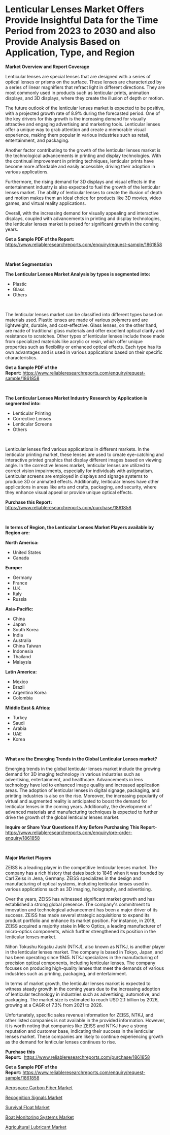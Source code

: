 <p><h1>Lenticular Lenses Market Offers Provide Insightful Data for the Time Period from 2023 to 2030 and also Provide Analysis Based on Application, Type, and Region</h1></p><p><strong>Market Overview and Report Coverage</strong></p>
<p><p>Lenticular lenses are special lenses that are designed with a series of optical lenses or prisms on the surface. These lenses are characterized by a series of linear magnifiers that refract light in different directions. They are most commonly used in products such as lenticular prints, animation displays, and 3D displays, where they create the illusion of depth or motion.</p><p>The future outlook of the lenticular lenses market is expected to be positive, with a projected growth rate of 8.9% during the forecasted period. One of the key drivers for this growth is the increasing demand for visually attractive and engaging advertising and marketing tools. Lenticular lenses offer a unique way to grab attention and create a memorable visual experience, making them popular in various industries such as retail, entertainment, and packaging.</p><p>Another factor contributing to the growth of the lenticular lenses market is the technological advancements in printing and display technologies. With the continual improvement in printing techniques, lenticular prints have become more affordable and easily accessible, driving their adoption in various applications.</p><p>Furthermore, the rising demand for 3D displays and visual effects in the entertainment industry is also expected to fuel the growth of the lenticular lenses market. The ability of lenticular lenses to create the illusion of depth and motion makes them an ideal choice for products like 3D movies, video games, and virtual reality applications.</p><p>Overall, with the increasing demand for visually appealing and interactive displays, coupled with advancements in printing and display technologies, the lenticular lenses market is poised for significant growth in the coming years.</p></p>
<p><strong>Get a Sample PDF of the Report:</strong> <a href="https://www.reliableresearchreports.com/enquiry/request-sample/1861858">https://www.reliableresearchreports.com/enquiry/request-sample/1861858</a></p>
<p>&nbsp;</p>
<p><strong>Market Segmentation</strong></p>
<p><strong>The Lenticular Lenses Market Analysis by types is segmented into:</strong></p>
<p><ul><li>Plastic</li><li>Glass</li><li>Others</li></ul></p>
<p>&nbsp;</p>
<p><p>The lenticular lenses market can be classified into different types based on materials used. Plastic lenses are made of various polymers and are lightweight, durable, and cost-effective. Glass lenses, on the other hand, are made of traditional glass materials and offer excellent optical clarity and resistance to scratches. Other types of lenticular lenses include those made from specialized materials like acrylic or resin, which offer unique properties such as flexibility or enhanced optical effects. Each type has its own advantages and is used in various applications based on their specific characteristics.</p></p>
<p><strong>Get a Sample PDF of the Report:</strong>&nbsp;<a href="https://www.reliableresearchreports.com/enquiry/request-sample/1861858">https://www.reliableresearchreports.com/enquiry/request-sample/1861858</a></p>
<p>&nbsp;</p>
<p><strong>The Lenticular Lenses Market Industry Research by Application is segmented into:</strong></p>
<p><ul><li>Lenticular Printing</li><li>Corrective Lenses</li><li>Lenticular Screens</li><li>Others</li></ul></p>
<p>&nbsp;</p>
<p><p>Lenticular lenses find various applications in different markets. In the lenticular printing market, these lenses are used to create eye-catching and interactive printed graphics that display different images based on viewing angle. In the corrective lenses market, lenticular lenses are utilized to correct vision impairments, especially for individuals with astigmatism. Lenticular screens are employed in displays and signage systems to produce 3D or animated effects. Additionally, lenticular lenses have other applications in areas like arts and crafts, packaging, and security, where they enhance visual appeal or provide unique optical effects.</p></p>
<p><strong>Purchase this Report:</strong>&nbsp; <a href="https://www.reliableresearchreports.com/purchase/1861858">https://www.reliableresearchreports.com/purchase/1861858</a></p>
<p>&nbsp;</p>
<p><strong>In terms of Region, the Lenticular Lenses Market Players available by Region are:</strong></p>
<p>
    <p> <strong> North America: </strong>
        <ul>
            <li>United States</li>
            <li>Canada</li>
        </ul>
        </p> 
    <p> <strong> Europe: </strong>
        <ul>
            <li>Germany</li>
            <li>France</li>
            <li>U.K.</li>
            <li>Italy</li>
            <li>Russia</li>
        </ul>
        </p> 
    <p> <strong> Asia-Pacific: </strong>
        <ul>
            <li>China</li>
            <li>Japan</li>
            <li>South Korea</li>
            <li>India</li>
            <li>Australia</li>
            <li>China Taiwan</li>
            <li>Indonesia</li>
            <li>Thailand</li>
            <li>Malaysia</li>
        </ul>
        </p> 
    <p> <strong> Latin America: </strong>
        <ul>
            <li>Mexico</li>
            <li>Brazil</li>
            <li>Argentina Korea</li>
            <li>Colombia</li>
        </ul>
        </p> 
    <p> <strong> Middle East & Africa: </strong>
        <ul>
            <li>Turkey</li>
            <li>Saudi</li>
            <li>Arabia</li>
            <li>UAE</li>
            <li>Korea</li>
        </ul>
    </p>
    </p>
<p>&nbsp;</p>
<p><strong>What are the Emerging Trends in the Global Lenticular Lenses market?</strong></p>
<p><p>Emerging trends in the global lenticular lenses market include the growing demand for 3D imaging technology in various industries such as advertising, entertainment, and healthcare. Advancements in lens technology have led to enhanced image quality and increased application areas. The adoption of lenticular lenses in digital signage, packaging, and printing industries is also on the rise. Moreover, the increasing popularity of virtual and augmented reality is anticipated to boost the demand for lenticular lenses in the coming years. Additionally, the development of advanced materials and manufacturing techniques is expected to further drive the growth of the global lenticular lenses market.</p></p>
<p><strong>Inquire or Share Your Questions If Any Before Purchasing This Report</strong>- <a href="https://www.reliableresearchreports.com/enquiry/pre-order-enquiry/1861858">https://www.reliableresearchreports.com/enquiry/pre-order-enquiry/1861858</a></p>
<p>&nbsp;</p>
<p><strong>Major Market Players</strong></p>
<p><p>ZEISS is a leading player in the competitive lenticular lenses market. The company has a rich history that dates back to 1846 when it was founded by Carl Zeiss in Jena, Germany. ZEISS specializes in the design and manufacturing of optical systems, including lenticular lenses used in various applications such as 3D imaging, holography, and advertising.</p><p>Over the years, ZEISS has witnessed significant market growth and has established a strong global presence. The company's commitment to innovation and technological advancement has been a major driver of its success. ZEISS has made several strategic acquisitions to expand its product portfolio and enhance its market position. For instance, in 2018, ZEISS acquired a majority stake in Micro Optics, a leading manufacturer of micro-optics components, which further strengthened its position in the lenticular lenses market.</p><p>Nihon Tokushu Kogaku Jushi (NTKJ), also known as NTKJ, is another player in the lenticular lenses market. The company is based in Tokyo, Japan, and has been operating since 1945. NTKJ specializes in the manufacturing of precision optical components, including lenticular lenses. The company focuses on producing high-quality lenses that meet the demands of various industries such as printing, packaging, and entertainment.</p><p>In terms of market growth, the lenticular lenses market is expected to witness steady growth in the coming years due to the increasing adoption of lenticular technology in industries such as advertising, automotive, and packaging. The market size is estimated to reach USD 2.1 billion by 2026, growing at a CAGR of 7.3% from 2021 to 2026.</p><p>Unfortunately, specific sales revenue information for ZEISS, NTKJ, and other listed companies is not available in the provided information. However, it is worth noting that companies like ZEISS and NTKJ have a strong reputation and customer base, indicating their success in the lenticular lenses market. These companies are likely to continue experiencing growth as the demand for lenticular lenses continues to rise.</p></p>
<p><strong>Purchase this Report:</strong>&nbsp;&nbsp;<a href="https://www.reliableresearchreports.com/purchase/1861858">https://www.reliableresearchreports.com/purchase/1861858</a></p>
<p></p>
<p><strong>Get a Sample PDF of the Report:</strong>&nbsp;<a href="https://www.reliableresearchreports.com/enquiry/request-sample/1861858">https://www.reliableresearchreports.com/enquiry/request-sample/1861858</a></p>
<p><p><a href="https://github.com/aashishrp02/Market-Research-Report-List-1/blob/main/aerospace-carbon-fiber-market.md">Aerospace Carbon Fiber Market</a></p><p><a href="https://medium.com/@stoneernser2023/analyzing-recognition-signals-market-global-industry-perspective-and-forecast-2023-to-2030-9e8d00cc822c">Recognition Signals Market</a></p><p><a href="https://medium.com/@candicekoss1946/survival-float-market-insight-market-trends-growth-forecasted-from-2023-to-2030-7f9d774b7cfa">Survival Float Market</a></p><p><a href="https://medium.com/@rachaelward34/boat-monitoring-systems-market-research-report-its-history-and-forecast-2023-to-2030-48fec6793f38">Boat Monitoring Systems Market</a></p><p><a href="https://github.com/aasishrp01/Market-Research-Report-List-1/blob/main/agricultural-lubricant-market.md">Agricultural Lubricant Market</a></p></p>